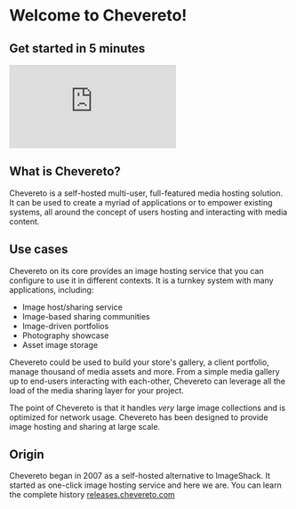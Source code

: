 # Welcome to Chevereto!

## Get started in 5 minutes

<div class="embed-responsive embed-responsive-16by9">
  <iframe class="embed-responsive-item m-0" src="https://www.youtube.com/embed/vbV_u1Aw1XA" frameborder="0" allow="accelerometer; autoplay; clipboard-write; encrypted-media; gyroscope; picture-in-picture" allowfullscreen></iframe>
</div>

## What is Chevereto?

Chevereto is a self-hosted multi-user, full-featured media hosting solution. It can be used to create a myriad of applications or to empower existing systems, all around the concept of users hosting and interacting with media content.

## Use cases

Chevereto on its core provides an image hosting service that you can configure to use it in different contexts. It is a turnkey system with many applications, including:

* Image host/sharing service
* Image-based sharing communities
* Image-driven portfolios
* Photography showcase
* Asset image storage

Chevereto could be used to build your store's gallery, a client portfolio, manage thousand of media assets and more. From a simple media gallery up to end-users interacting with each-other, Chevereto can leverage all the load of the media sharing layer for your project.

The point of Chevereto is that it handles *very* large image collections and is optimized for network usage. Chevereto has been designed to provide image hosting and sharing at large scale.

## Origin

Chevereto began in 2007 as a self-hosted alternative to ImageShack. It started as one-click image hosting service and here we are. You can learn the complete history [releases.chevereto.com](https://releases.chevereto.com)
